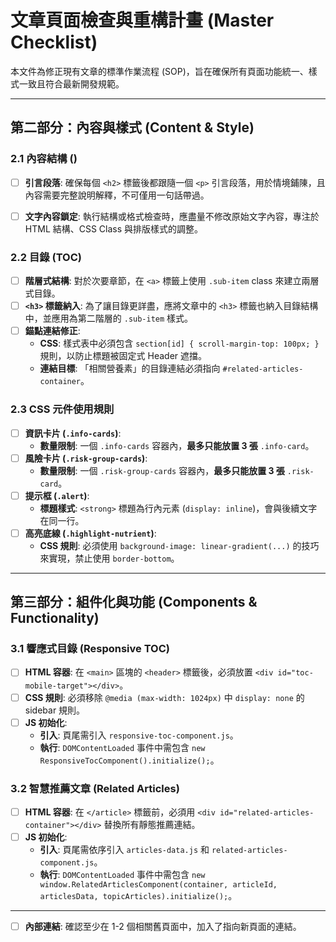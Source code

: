 # 文章頁面檢查與重構計畫 (Master Checklist)

本文件為修正現有文章的標準作業流程 (SOP)，旨在確保所有頁面功能統一、樣式一致且符合最新開發規範。

---


## 第二部分：內容與樣式 (Content & Style)

### 2.1 內容結構 ()
- [ ] **引言段落**: 確保每個 `<h2>` 標籤後都跟隨一個 `<p>` 引言段落，用於情境鋪陳，且內容需要完整說明解釋，不可僅用一句話帶過。
- [ ] **文字內容鎖定**: 執行結構或格式檢查時，應盡量不修改原始文字內容，專注於 HTML 結構、CSS Class 與排版樣式的調整。


### 2.2 目錄 (TOC)
- [ ] **階層式結構**: 對於次要章節，在 `<a>` 標籤上使用 `.sub-item` class 來建立兩層式目錄。
- [ ] **`<h3>` 標籤納入**: 為了讓目錄更詳盡，應將文章中的 `<h3>` 標籤也納入目錄結構中，並應用為第二階層的 `.sub-item` 樣式。
- [ ] **錨點連結修正**:
    - **CSS**: 樣式表中必須包含 `section[id] { scroll-margin-top: 100px; }` 規則，以防止標題被固定式 Header 遮擋。
    - **連結目標**: 「相關營養素」的目錄連結必須指向 `#related-articles-container`。

### 2.3 CSS 元件使用規則
- [ ] **資訊卡片 (`.info-cards`)**:
    - **數量限制**: 一個 `.info-cards` 容器內，**最多只能放置 3 張** `.info-card`。
- [ ] **風險卡片 (`.risk-group-cards`)**:
    - **數量限制**: 一個 `.risk-group-cards` 容器內，**最多只能放置 3 張** `.risk-card`。
- [ ] **提示框 (`.alert`)**:
    - **標題樣式**: `<strong>` 標題為行內元素 (`display: inline`)，會與後續文字在同一行。
- [ ] **高亮底線 (`.highlight-nutrient`)**:
    - **CSS 規則**: 必須使用 `background-image: linear-gradient(...)` 的技巧來實現，禁止使用 `border-bottom`。

---

## 第三部分：組件化與功能 (Components & Functionality)

### 3.1 響應式目錄 (Responsive TOC)
- [ ] **HTML 容器**: 在 `<main>` 區塊的 `<header>` 標籤後，必須放置 `<div id="toc-mobile-target"></div>`。
- [ ] **CSS 規則**: 必須移除 `@media (max-width: 1024px)` 中 `display: none` 的 sidebar 規則。
- [ ] **JS 初始化**:
    - **引入**: 頁尾需引入 `responsive-toc-component.js`。
    - **執行**: `DOMContentLoaded` 事件中需包含 `new ResponsiveTocComponent().initialize();`。

### 3.2 智慧推薦文章 (Related Articles)
- [ ] **HTML 容器**: 在 `</article>` 標籤前，必須用 `<div id="related-articles-container"></div>` 替換所有靜態推薦連結。
- [ ] **JS 初始化**:
    - **引入**: 頁尾需依序引入 `articles-data.js` 和 `related-articles-component.js`。
    - **執行**: `DOMContentLoaded` 事件中需包含 `new window.RelatedArticlesComponent(container, articleId, articlesData, topicArticles).initialize();`。

---

- [ ] **內部連結**: 確認至少在 1-2 個相關舊頁面中，加入了指向新頁面的連結。